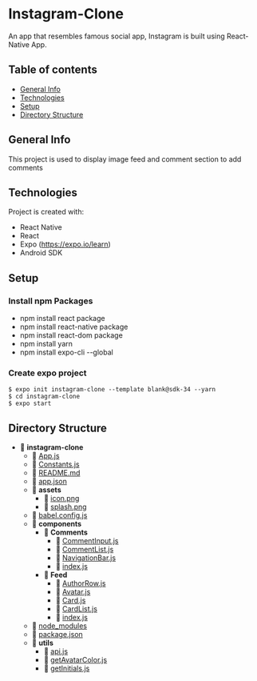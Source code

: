 # Instagram-Clone

An app that resembles famous social app, Instagram is built using React-Native App.

## Table of contents

- [General Info](#general-info)
- [Technologies](#technolgies)
- [Setup](#setup)
- [Directory Structure](#directory)

## General Info

This project is used to display image feed and comment section to add comments

## Technologies

Project is created with:

- React Native
- React
- Expo (https://expo.io/learn)
- Android SDK

## Setup

### Install npm Packages

- npm install react package
- npm install react-native package
- npm install react-dom package
- npm install yarn
- npm install expo-cli --global

### Create expo project

```
$ expo init instagram-clone --template blank@sdk-34 --yarn
$ cd instagram-clone
$ expo start
```

## Directory Structure

- 📂 **instagram\-clone**
  - 📄 [App.js](App.js)
  - 📄 [Constants.js](Constants.js)
  - 📄 [README.md](README.md)
  - 📄 [app.json](app.json)
  - 📂 **assets**
    - 📄 [icon.png](assets/icon.png)
    - 📄 [splash.png](assets/splash.png)
  - 📄 [babel.config.js](babel.config.js)
  - 📂 **components**
    - 📂 **Comments**
      - 📄 [CommentInput.js](components/Comments/CommentInput.js)
      - 📄 [CommentList.js](components/Comments/CommentList.js)
      - 📄 [NavigationBar.js](components/Comments/NavigationBar.js)
      - 📄 [index.js](components/Comments/index.js)
    - 📂 **Feed**
      - 📄 [AuthorRow.js](components/Feed/AuthorRow.js)
      - 📄 [Avatar.js](components/Feed/Avatar.js)
      - 📄 [Card.js](components/Feed/Card.js)
      - 📄 [CardList.js](components/Feed/CardList.js)
      - 📄 [index.js](components/Feed/index.js)
  - 📄 [node_modules](node_modules)
  - 📄 [package.json](package.json)
  - 📂 **utils**
    - 📄 [api.js](utils/api.js)
    - 📄 [getAvatarColor.js](utils/getAvatarColor.js)
    - 📄 [getInitials.js](utils/getInitials.js)
